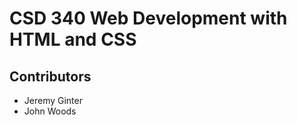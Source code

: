  <h1>CSD 340 Web Development with HTML and CSS</h1>
 <h2>Contributors</h2>
 <ul>
  <li>Jeremy Ginter</li>
  <li>John Woods</li>
 </ul>
